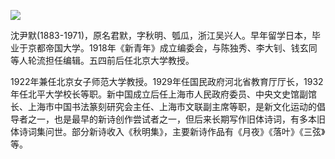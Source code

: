 ![](https://s2.loli.net/2022/08/12/3ktPdSBhxscjbz9.jpg)

沈尹默(1883-1971)，原名君默，字秋明、瓠瓜，浙江吴兴人。早年留学日本，毕业于京都帝国大学。1918年《新青年》成立编委会，与陈独秀、李大钊、钱玄同等人轮流担任编辑。五四前后任北京大学教授。

1922年兼任北京女子师范大学教授。1929年任国民政府河北省教育厅厅长，1932年任北平大学校长等职。新中国成立后任上海市人民政府委员、中央文史馆副馆长、上海市中国书法篆刻研究会主任、上海市文联副主席等职，是新文化运动的倡导者之一，也是最早的新诗创作尝试者之一，但后来长期写作旧体诗词，有多本旧体诗词集问世。部分新诗收入《秋明集》，主要新诗作品有《月夜》《落叶》《三弦》等。